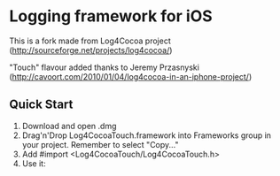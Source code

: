 # Logging framework for iOS

This is a fork made from Log4Cocoa project (http://sourceforge.net/projects/log4cocoa/)

"Touch" flavour added thanks to Jeremy Przasnyski (http://cavoort.com/2010/01/04/log4cocoa-in-an-iphone-project/) 

## Quick Start
1) Download and open .dmg
2) Drag'n'Drop Log4CocoaTouch.framework into Frameworks group in your project. Remember to select "Copy..."
3) Add #import <Log4CocoaTouch/Log4CocoaTouch.h>
4) Use it: